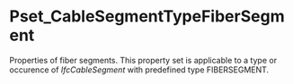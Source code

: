 # Pset_CableSegmentTypeFiberSegment

Properties of fiber segments. This property set is applicable to a type or occurence of _IfcCableSegment_ with predefined type FIBERSEGMENT.
